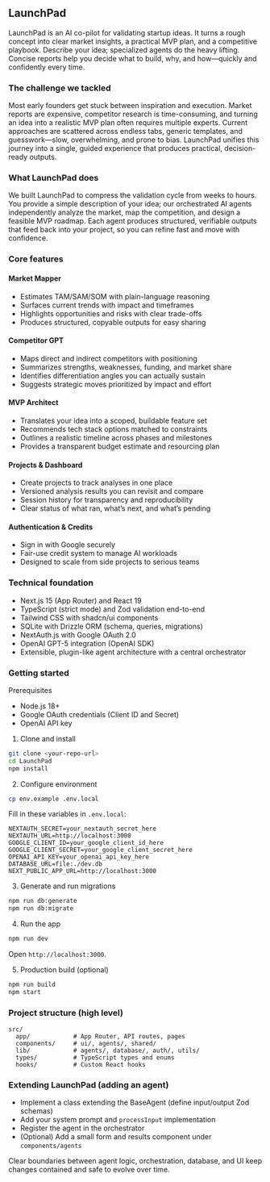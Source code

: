 ## LaunchPad

LaunchPad is an AI co-pilot for validating startup ideas. It turns a rough concept into clear market insights, a practical MVP plan, and a competitive playbook. Describe your idea; specialized agents do the heavy lifting. Concise reports help you decide what to build, why, and how—quickly and confidently every time.

### The challenge we tackled

Most early founders get stuck between inspiration and execution. Market reports are expensive, competitor research is time-consuming, and turning an idea into a realistic MVP plan often requires multiple experts. Current approaches are scattered across endless tabs, generic templates, and guesswork—slow, overwhelming, and prone to bias. LaunchPad unifies this journey into a single, guided experience that produces practical, decision-ready outputs.

### What LaunchPad does

We built LaunchPad to compress the validation cycle from weeks to hours. You provide a simple description of your idea; our orchestrated AI agents independently analyze the market, map the competition, and design a feasible MVP roadmap. Each agent produces structured, verifiable outputs that feed back into your project, so you can refine fast and move with confidence.

### Core features

#### Market Mapper

- Estimates TAM/SAM/SOM with plain-language reasoning
- Surfaces current trends with impact and timeframes
- Highlights opportunities and risks with clear trade-offs
- Produces structured, copyable outputs for easy sharing

#### Competitor GPT

- Maps direct and indirect competitors with positioning
- Summarizes strengths, weaknesses, funding, and market share
- Identifies differentiation angles you can actually sustain
- Suggests strategic moves prioritized by impact and effort

#### MVP Architect

- Translates your idea into a scoped, buildable feature set
- Recommends tech stack options matched to constraints
- Outlines a realistic timeline across phases and milestones
- Provides a transparent budget estimate and resourcing plan

#### Projects & Dashboard

- Create projects to track analyses in one place
- Versioned analysis results you can revisit and compare
- Session history for transparency and reproducibility
- Clear status of what ran, what’s next, and what’s pending

#### Authentication & Credits

- Sign in with Google securely
- Fair-use credit system to manage AI workloads
- Designed to scale from side projects to serious teams

### Technical foundation

- Next.js 15 (App Router) and React 19
- TypeScript (strict mode) and Zod validation end-to-end
- Tailwind CSS with shadcn/ui components
- SQLite with Drizzle ORM (schema, queries, migrations)
- NextAuth.js with Google OAuth 2.0
- OpenAI GPT-5 integration (OpenAI SDK)
- Extensible, plugin-like agent architecture with a central orchestrator

### Getting started

Prerequisites

- Node.js 18+
- Google OAuth credentials (Client ID and Secret)
- OpenAI API key

1. Clone and install

```bash
git clone <your-repo-url>
cd LaunchPad
npm install
```

2. Configure environment

```bash
cp env.example .env.local
```

Fill in these variables in `.env.local`:

```
NEXTAUTH_SECRET=your_nextauth_secret_here
NEXTAUTH_URL=http://localhost:3000
GOOGLE_CLIENT_ID=your_google_client_id_here
GOOGLE_CLIENT_SECRET=your_google_client_secret_here
OPENAI_API_KEY=your_openai_api_key_here
DATABASE_URL=file:./dev.db
NEXT_PUBLIC_APP_URL=http://localhost:3000
```

3. Generate and run migrations

```bash
npm run db:generate
npm run db:migrate
```

4. Run the app

```bash
npm run dev
```

Open `http://localhost:3000`.

5. Production build (optional)

```bash
npm run build
npm start
```

### Project structure (high level)

```
src/
  app/            # App Router, API routes, pages
  components/     # ui/, agents/, shared/
  lib/            # agents/, database/, auth/, utils/
  types/          # TypeScript types and enums
  hooks/          # Custom React hooks
```

### Extending LaunchPad (adding an agent)

- Implement a class extending the BaseAgent (define input/output Zod schemas)
- Add your system prompt and `processInput` implementation
- Register the agent in the orchestrator
- (Optional) Add a small form and results component under `components/agents`

Clear boundaries between agent logic, orchestration, database, and UI keep changes contained and safe to evolve over time.
